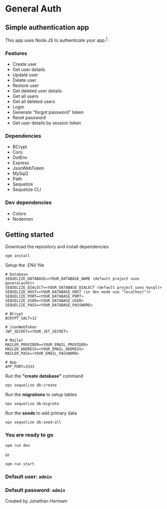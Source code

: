 # General Auth
## Simple authentication app

This app uses Node.JS to authenticate your app.<sup>[1](#footnote)</sup>

### Features
- Create user
- Get user details
- Update user
- Delete user
- Restore user
- Get deleted user details
- Get all users
- Get all deleted users
- Login
- Generate "forgot password" token
- Reset password
- Get user details by session token

### Dependencies
- BCrypt
- Cors
- DotEnv
- Express
- JsonWebToken
- MySql2
- Path
- Sequelize
- Sequelize CLI

### Dev dependencies
- Colors
- Nodemon

## Getting started
Download the repository and install dependencies
```
npm install
```

Setup the .ENV file
```
# Database
SEQUELIZE_DATABASE=<YOUR_DATABASE_NAME (default project uses generalauth)>
SEQUELIZE_DIALECT=<YOUR_DATABASE_DIALECT (default project uses mysql)>
SEQUELIZE_HOST=<YOUR_DATABASE_HOST (in dev mode use "localhost")>
SEQUELIZE_PORT=<YOUR_DATABASE_PORT>
SEQUELIZE_USER=<YOUR_DATABASE_USER>
SEQUELIZE_PASS=<YOUR_DATABASE_PASSWORD>

# BCrypt
BCRYPT_SALT=12

# JsonWebToken
JWT_SECRET=<YOUR_JET_SECRET>

# Mailer
MAILER_PROVIDER=<YOUR_EMAIL_PROVIDER>
MAILER_ADDRESS=<YOUR_EMAIL_ADDRESS>
MAILER_PASS=<YOUR_EMAIL_PASSWORD>

# App
APP_PORT=3333
```

Run the **"create database"** command
```
npx sequelize db:create
```

Run the **migrations** to setup tables
```
npx sequelize db:migrate
```

Run the **seeds** to add primary data
```
npx sequelize db:seed:all
```

### **You are ready to go**
```
npm run dev
```
or
```
npm run start
```

### Default user: `admin`
### Default password: `admin`

<a name="footnote">Created by Jonathan Hermam</a>
